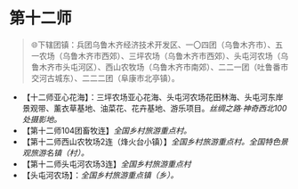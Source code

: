 # 第十二师
> 🌐下辖团镇：兵团乌鲁木齐经济技术开发区、一〇四团（乌鲁木齐市）、五一农场（乌鲁木齐市西郊）、三坪农场（乌鲁木齐市西郊）、头屯河农场（乌鲁木齐市头屯河区）、西山农牧场（乌鲁木齐市南郊）、二二一团（吐鲁番市交河古城东）、二二二团（阜康市北亭镇）。  
  
* 【十二师亚心花海】：三坪农场亚心花海、头屯河农场花田林海、头屯河东岸景观带、薰衣草基地、油菜花、花卉基地、游乐项目。*丝绸之路·神奇西北100处摄影地。*
* 【第十二师104团畜牧连】*全国乡村旅游重点村。*
* 【第十二师西山农牧场2连（烽火台小镇）】*全国乡村旅游重点村。全国特色景观旅游名镇（村）。*
* 【第十二师头屯河农场3连】*全国乡村旅游重点村*
* 【头屯河农场】：*全国乡村旅游重点镇（乡）。*
